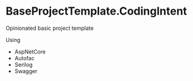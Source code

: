 # BaseProjectTemplate.CodingIntent
Opinionated basic project template

Using
* AspNetCore
* Autofac
* Serilog
* Swagger
